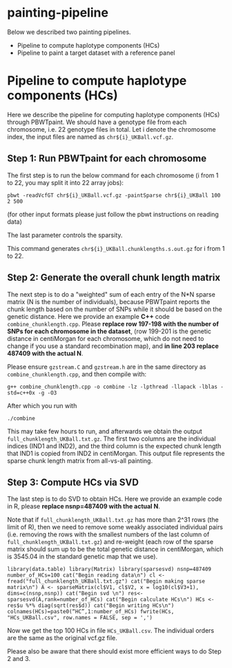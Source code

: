 # painting-pipeline

Below we described two painting pipelines.
-   Pipeline to compute haplotype components (HCs)
-   Pipeline to paint a target dataset with a reference panel

# Pipeline to compute haplotype components (HCs)
Here we describe the pipeline for computing haplotype components (HCs) through PBWTpaint. We should have a genotype file from each chromosome, i.e. 22 genotype files in total. Let i denote the chromosome index, the input files are named as ``chr${i}_UKBall.vcf.gz``.

## Step 1: Run PBWTpaint for each chromosome  
The first step is to run the below command for each chromosome (i from 1 to 22, you may split it into 22 array jobs):  

``pbwt -readVcfGT chr${i}_UKBall.vcf.gz -paintSparse chr${i}_UKBall 100 2 500``

(for other input formats please just follow the pbwt instructions on reading data)  

The last parameter controls the sparsity.  

This command generates ``chr${i}_UKBall.chunklengths.s.out.gz`` for i from 1 to 22.  

## Step 2: Generate the overall chunk length matrix

The next step is to do a "weighted" sum of each entry of the N*N sparse matrix (N is the number of individuals), because PBWTpaint reports the chunk length based on the number of SNPs while it should be based on the genetic distance. Here we provide an example **C++** code ``combine_chunklength.cpp``. Please **replace row 197-198 with the number of SNPs for each chromosome in the dataset**, (row 199-201 is the genetic distance in centiMorgan for each chromosome, which do not need to change if you use a standard recombination map), and **in line 203 replace 487409 with the actual N**.  

Please ensure ``gzstream.C`` and ``gzstream.h`` are in the same directory as ``combine_chunklength.cpp``, and then compile with:

``g++ combine_chunklength.cpp -o combine -lz -lpthread -llapack -lblas -std=c++0x -g -O3``

After which you run with

``./combine``

This may take few hours to run, and afterwards we obtain the output ``full_chunklength_UKBall.txt.gz``. The first two columns are the individual indices (IND1 and IND2), and the third column is the expected chunk length that IND1 is copied from IND2 in centiMorgan. This output file represents the sparse chunk length matrix from all-vs-all painting.


## Step 3: Compute HCs via SVD

The last step is to do SVD to obtain HCs. Here we provide an example code in R, please **replace nsnp=487409 with the actual N**. 

Note that if ``full_chunklength_UKBall.txt.gz`` has more than 2^31 rows (the limit of R), then we need to remove some weakly associated individual pairs (i.e. removing the rows with the smallest numbers of the last column of ``full_chunklength_UKBall.txt.gz``) and re-weight (each row of the sparse matrix should sum up to be the total genetic distance in centiMorgan, which is 3545.04 in the standard genetic map that we use). 

``
library(data.table)
library(Matrix)
library(sparsesvd)
nsnp=487409
number_of_HCs=100
cat("Begin reading data\n")
cl <- fread("full_chunklength_UKBall.txt.gz")
cat("Begin making sparse matrix\n")
A <- sparseMatrix(cl$V1, cl$V2, x = log10(cl$V3+1), dims=c(nsnp,nsnp))
cat("Begin svd \n")
res<-sparsesvd(A,rank=number_of_HCs)
cat("Begin calculate HCs\n")
HCs <- res$u %*% diag(sqrt(res$d))
cat("Begin writing HCs\n")
colnames(HCs)=paste0(“HC”,1:number_of_HCs)
fwrite(HCs, "HCs_UKBall.csv", row.names = FALSE, sep = ',')
``

Now we get the top 100 HCs in file ``HCs_UKBall.csv``. The individual orders are the same as the original vcf.gz file.

Please also be aware that there should exist more efficient ways to do Step 2 and 3.
